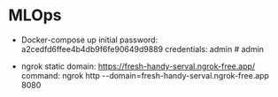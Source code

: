 # MLOps

- Docker-compose up
initial password: a2cedfd6ffee4b4db9f6fe90649d9889
credentials: admin # admin

- ngrok
static domain: https://fresh-handy-serval.ngrok-free.app/
command: ngrok http --domain=fresh-handy-serval.ngrok-free.app 8080

